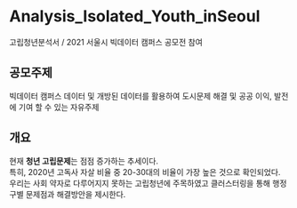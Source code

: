 # Analysis_Isolated_Youth_inSeoul
고립청년분석서 / 2021 서울시 빅데이터 캠퍼스 공모전 참여


## 공모주제
빅데이터 캠퍼스 데이터 및 개방된 데이터를 활용하여 도시문제 해결 및 공공 이익, 발전에 기여 할 수 있는 자유주제 <br>

## 개요
현재 <b>청년 고립문제</b>는 점점 증가하는 추세이다.  <br>
특히, 2020년 고독사 자살 비율 중 20-30대의 비율이 가장 높은 것으로 확인되었다. <br>
우리는 사회 약자로 다루어지지 못하는 고립청년에 주목하였고 클러스터링을 통해 행정구별 문제점과 해결방안을 제시한다.  <br>
